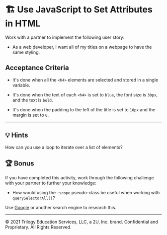 # 🏗️ Use JavaScript to Set Attributes in HTML

Work with a partner to implement the following user story:

* As a web developer, I want all of my titles on a webpage to have the same styling. 

## Acceptance Criteria

* It's done when all the `<h4>` elements are selected and stored in a single variable.

* It's done when the text of each `<h4>` is set to `blue`, the font size is `30px`, and the text is `bold`.

* It's done when the padding to the left of the title is set to `10px` and the margin is set to `0`.

---

## 💡 Hints

How can you use a loop to iterate over a list of elements? 

## 🏆 Bonus

If you have completed this activity, work through the following challenge with your partner to further your knowledge:

* How would using the `:scope` pseudo-class be useful when working with `querySelectorAll()`?

Use [Google](https://www.google.com) or another search engine to research this.

---
© 2021 Trilogy Education Services, LLC, a 2U, Inc. brand. Confidential and Proprietary. All Rights Reserved.
